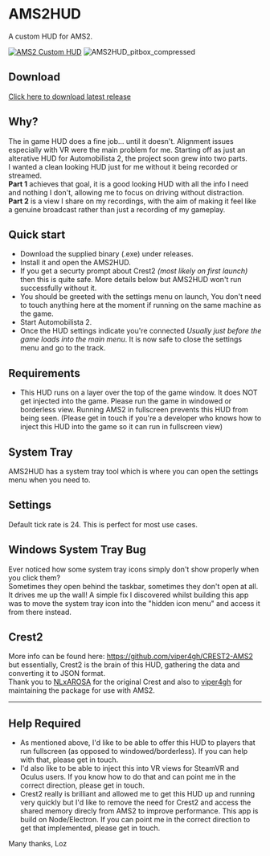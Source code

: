 # AMS2HUD
A custom HUD for AMS2.   

[![AMS2 Custom HUD](https://i.ytimg.com/vi/D6_VJDpU-1k/maxresdefault.jpg)](https://youtu.be/D6_VJDpU-1k "AMS2 Custom HUD")
![AMS2HUD_pitbox_compressed](https://github.com/user-attachments/assets/3f36273e-b05f-440a-bac3-bbf5e8beba73)

## Download
[Click here to download latest release](https://github.com/weareindi/ams2.skin--hud/releases/latest)

## Why?
The in game HUD does a fine job... until it doesn't. Alignment issues especially with VR were the main problem for me. Starting off as just an alterative HUD for Automobilista 2, the project soon grew into two parts.   
I wanted a clean looking HUD just for me without it being recorded or streamed.   
**Part 1** achieves that goal, it is a good looking HUD with all the info I need and nothing I don't, allowing me to focus on driving without distraction.   
**Part 2** is a view I share on my recordings, with the aim of making it feel like a genuine broadcast rather than just a recording of my gameplay.   

## Quick start
- Download the supplied binary (.exe) under releases.
- Install it and open the AMS2HUD.
- If you get a securty prompt about Crest2 *(most likely on first launch)* then this is quite safe. More details below but AMS2HUD won't run successfully without it.
- You should be greeted with the settings menu on launch, You don't need to touch anything here at the moment if running on the same machine as the game.
- Start Automobilista 2.
- Once the HUD settings indicate you're connected *Usually just before the game loads into the main menu*. It is now safe to close the settings menu and go to the track.

## Requirements
- This HUD runs on a layer over the top of the game window. It does NOT get injected into the game. Please run the game in windowed or borderless view. Running AMS2 in fullscreen prevents this HUD from being seen. (Please get in touch if you're a developer who knows how to inject this HUD into the game so it can run in fullscreen view)

## System Tray
AMS2HUD has a system tray tool which is where you can open the settings menu when you need to.

## Settings
Default tick rate is 24. This is perfect for most use cases.

## Windows System Tray Bug
Ever noticed how some system tray icons simply don't show properly when you click them?  
Sometimes they open behind the taskbar, sometimes they don't open at all. It drives me up the wall! 
A simple fix I discovered whilst building this app was to move the system tray icon into the "hidden icon menu" and access it from there instead.

## Crest2
More info can be found here: https://github.com/viper4gh/CREST2-AMS2 but essentially, Crest2 is the brain of this HUD, gathering the data and converting it to JSON format.  
Thank you to [NLxAROSA](https://github.com/NLxAROSA/CREST) for the original Crest and also to [viper4gh](https://github.com/viper4gh/CREST2-AMS2) for maintaining the package for use with AMS2. 

---

## Help Required
- As mentioned above, I'd like to be able to offer this HUD to players that run fullscreen (as opposed to windowed/borderless). If you can help with that, please get in touch.
- I'd also like to be able to inject this into VR views for SteamVR and Oculus users. If you know how to do that and can point me in the correct direction, please get in touch.
- Crest2 really is brilliant and allowed me to get this HUD up and running very quickly but I'd like to remove the need for Crest2 and access the shared memory direcly from AMS2 to improve performance. This app is build on Node/Electron. If you can point me in the correct direction to get that implemented, please get in touch.

Many thanks,
Loz
